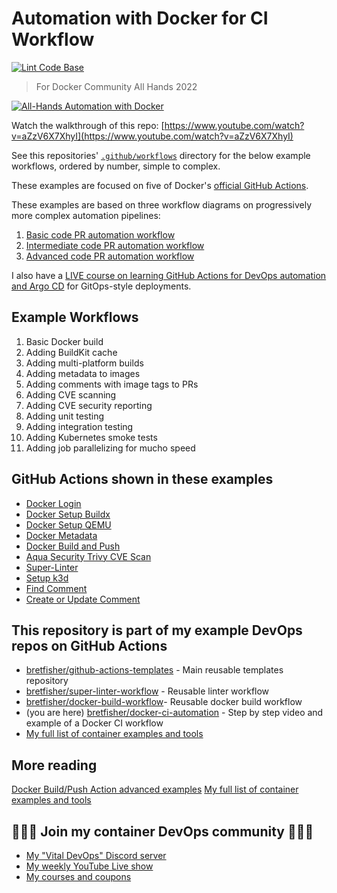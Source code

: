 # Automation with Docker for CI Workflow

[![Lint Code Base](https://github.com/bretfisher/docker-ci-automation/actions/workflows/call-super-linter.yaml/badge.svg)](https://github.com/bretfisher/docker-ci-automation/actions/workflows/call-super-linter.yaml)

> For Docker Community All Hands 2022

[![All-Hands Automation with Docker](https://user-images.githubusercontent.com/792287/160971371-0ae75c14-1ea4-4a11-82dc-f35f96184fa3.gif)](https://www.youtube.com/watch?v=aZzV6X7XhyI)

Watch the walkthrough of this repo: [https://www.youtube.com/watch?v=aZzV6X7XhyI](https://www.youtube.com/watch?v=aZzV6X7XhyI)

See this repositories' [`.github/workflows`](.github/workflows) directory for the below example workflows, ordered by number, simple to complex.

These examples are focused on five of Docker's [official GitHub Actions](https://github.com/marketplace?type=actions&query=publisher%3Adocker+).

These examples are based on three workflow diagrams on progressively more complex automation pipelines:

1. [Basic code PR automation workflow](diagrams/basic-code-pr.png)
2. [Intermediate code PR automation workflow](diagrams/intermediate-code-pr.png)
3. [Advanced code PR automation workflow](diagrams/advanced-code-pr.png)

I also have a [LIVE course on learning GitHub Actions for DevOps automation and Argo CD](https://bret.courses/autodeploy) for GitOps-style deployments.

## Example Workflows

1. Basic Docker build
2. Adding BuildKit cache
3. Adding multi-platform builds
4. Adding metadata to images
5. Adding comments with image tags to PRs
6. Adding CVE scanning
7. Adding CVE security reporting
8. Adding unit testing
9. Adding integration testing
10. Adding Kubernetes smoke tests
11. Adding job parallelizing for mucho speed

## GitHub Actions shown in these examples

- [Docker Login](https://github.com/marketplace/actions/docker-login)
- [Docker Setup Buildx](https://github.com/marketplace/actions/docker-setup-buildx)
- [Docker Setup QEMU](https://github.com/marketplace/actions/docker-setup-qemu)
- [Docker Metadata](https://github.com/marketplace/actions/docker-metadata-action)
- [Docker Build and Push](https://github.com/marketplace/actions/build-and-push-docker-images)
- [Aqua Security Trivy CVE Scan](https://github.com/marketplace/actions/aqua-security-trivy)
- [Super-Linter](https://github.com/marketplace/actions/super-linter)
- [Setup k3d](https://github.com/marketplace/actions/absaoss-k3d-action)
- [Find Comment](https://github.com/marketplace/actions/find-comment)
- [Create or Update Comment](https://github.com/marketplace/actions/create-or-update-comment)

## This repository is part of my example DevOps repos on GitHub Actions

- [bretfisher/github-actions-templates](https://github.com/BretFisher/github-actions-templates) - Main reusable templates repository
- [bretfisher/super-linter-workflow](https://github.com/BretFisher/super-linter-workflow) - Reusable linter workflow
- [bretfisher/docker-build-workflow](https://github.com/BretFisher/docker-build-workflow)- Reusable docker build workflow
- (you are here) [bretfisher/docker-ci-automation](https://github.com/BretFisher/docker-ci-automation) - Step by step video and example of a Docker CI workflow
- [My full list of container examples and tools](https://github.com/bretfisher)

## More reading

[Docker Build/Push Action advanced examples](https://github.com/docker/build-push-action/tree/master/docs/advanced)
[My full list of container examples and tools](https://github.com/bretfisher)

## 🎉🎉🎉 Join my container DevOps community 🎉🎉🎉

- [My "Vital DevOps" Discord server](https://devops.fan)
- [My weekly YouTube Live show](https://bret.live)
- [My courses and coupons](https://www.bretfisher.com/courses)
